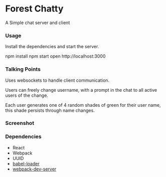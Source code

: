 Forest Chatty
=====================

A Simple chat server and client

### Usage


Install the dependencies and start the server.

npm install
npm start
open http://localhost:3000

### Talking Points

Uses websockets to handle client communication.

Users can freely change username, with a prompt in the chat to all active users of the change.

Each user generates one of 4 random shades of green for their user name, this shade persists through name changes.

### Screenshot

### Dependencies

* React
* Webpack
* UUID
* [babel-loader](https://github.com/babel/babel-loader)
* [webpack-dev-server](https://github.com/webpack/webpack-dev-server)
